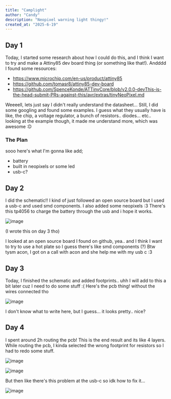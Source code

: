 ```yaml
---
title: "Camplight"
author: "Candy"
description: "Neopixel warning light thingy!"
created_at: "2025-6-19"
---
```


## Day 1
Today, I started some research about how I could do this, and I think I want to try and make a Attiny85 dev board thing (or something like that!). Andddd I found some resources:

- https://www.microchip.com/en-us/product/attiny85
- https://github.com/tomasr8/attiny85-dev-board
- https://github.com/SpenceKonde/ATTinyCore/blob/v2.0.0-devThis-is-the-head-submit-PRs-against-this/avr/extras/tinyNeoPixel.md

Weeeell, lets just say I didn't really understand the datasheet... Still, I did some googling and found some examples. I guess what they usually have is like, the chip, a voltage regulator, a bunch of resistors.. diodes... etc.. looking at the example though, it made me understand more, which was awesome :D

### The Plan
sooo here's what I'm gonna like add;

- battery
- built in neopixels or some led
- usb-c?

## Day 2
I did the schematic!! I kind of just followed an open source board but I used a usb-c and used smd components. I also added some neopixels :3 There's this tp4056 to charge the battery through the usb and i hope it works.

![image](https://github.com/user-attachments/assets/1450e587-e984-47df-9110-e8f39d636072)

(I wrote this on day 3 tho)

I looked at an open source board I found on github, yea.. and I think I want to try to use a hot plate so I guess there's like smd components (?) Btw tysm acon, I got on a call with acon and she help me with my usb c :3 

## Day 3
Today, I finished the schematic and added footprints.. uhh I will add to this a bit later cuz I need to do some stuff :(
Here's the pcb thing! without the wires connected tho

![image](https://github.com/user-attachments/assets/752df3a1-37ed-4942-b0ae-b23c67b16a53)

I don't know what to write here, but I guess... it looks pretty.. nice?

## Day 4
I spent around 2h routing the pcb! This is the end result and its like 4 layers. While routing the pcb, I kinda selected the wrong footprint for resistors so I had to redo some stuff.

![image](https://github.com/user-attachments/assets/c6211f49-8ec1-4888-ac49-e83982310b7b)

![image](https://github.com/user-attachments/assets/0ef97ea0-153c-419f-a9c3-2f92486dfa0a)

But then like there's this problem at the usb-c so idk how to fix it...

![image](https://github.com/user-attachments/assets/89c16daa-775f-4a76-a7e6-655f81ec1a9d)



